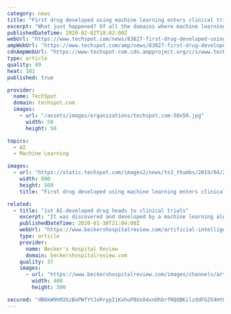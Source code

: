 ```yaml
---
category: news
title: "First drug developed using machine learning enters clinical trials"
excerpt: "What just happened? Of all the domains where machine learning is expected to be revolutionary, medicine is perhaps the most universal. In a major new milestone, a drug developed using machine learning is about to enter human trials. Before a new medicine ..."
publishedDateTime: 2020-02-02T18:02:00Z
webUrl: "https://www.techspot.com/news/83827-first-drug-developed-using-machine-learning-enters-clinical.html"
ampWebUrl: "https://www.techspot.com/amp/news/83827-first-drug-developed-using-machine-learning-enters-clinical.html"
cdnAmpWebUrl: "https://www-techspot-com.cdn.ampproject.org/c/s/www.techspot.com/amp/news/83827-first-drug-developed-using-machine-learning-enters-clinical.html"
type: article
quality: 89
heat: 101
published: true

provider:
  name: TechSpot
  domain: techspot.com
  images:
    - url: "/assets/images/organizations/techspot.com-50x50.jpg"
      width: 50
      height: 50

topics:
  - AI
  - Machine Learning

images:
  - url: "https://static.techspot.com/images2/news/ts3_thumbs/2019/04/2019-04-08-ts3_thumbs-e3c.jpg"
    width: 800
    height: 560
    title: "First drug developed using machine learning enters clinical trials"

related:
  - title: "1st AI-developed drug heads to clinical trials"
    excerpt: "It was discovered and developed by a machine learning algorithm from U.K.-based AI startup Exscientia, in partnership with Japanese pharmaceutical company Sumitomo Dainippon Pharma. \"The AI can learn faster than conventional approaches, so we had to make and test only 350 compounds, a fifth of the normal number of compound candidates ..."
    publishedDateTime: 2020-01-30T21:04:00Z
    webUrl: "https://www.beckershospitalreview.com/artificial-intelligence/1st-ai-developed-drug-heads-to-clinical-trials.html"
    type: article
    provider:
      name: Becker's Hospital Review
      domain: beckershospitalreview.com
    quality: 37
    images:
      - url: "https://www.beckershospitalreview.com/images/channels/artificial-intelligence/5.jpg"
        width: 400
        height: 300

secured: "dB6kW9hM2GzBoPWfYYJxRrypI1KxhuP8Us04xnOhbrfRQQBKilzddFGZX4Ht0iiLy7gdV/LwNde3SgPGKaOeDx1eANgKEWA+A9K/ph1OZ2UqGoHy6fUzpw+MnnmIp+c9XV08GQQ2Cy5hBscV47AXmUcG9/U+a9UxmLNQnUYp/Ubz5MWnWq3nHDgAR4ZYdolLR/XMh1fhZD4kpyA6UXh2DedmifHMMob3Et8EZ0GrMtv34Gyza0WnNdIZOz6By5vtAmLWztmx7sMCVeyOXUDXdfdOZraaPGvIvLOAR6y4ANlZUiEPZdarz64/FcsXG529CQjz+YU6zl1b12Pz7rBYGCiKrYKfmoR1J8c4H90vp0BkcHqqut87RwSWDId9Xy/PuEXM9iqRqb4UXltuIAChSzOZwdlyZG+0I37U5MjtV9t8a7c71eq4Z72BMouV0do8Dabqo5hOnVMfX3F2Js+sLgxDoroknUnQJVvqTgl5FL8=;85pe6i7vm1urP8CNDfz6jA=="
---
```



